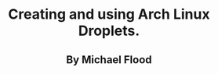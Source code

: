  <!-- - Create SSH keys on your local machine.
    - Add a custom Arch Linux image using the web console
    - Create a Droplet running Arch Linux using the DigitalOcean web console.
    - Use a cloud-init configuration file to automate initial setup tasks (e.g., user -->
# <center> Creating and using Arch Linux Droplets.</center>
## <center> By Michael Flood</center>
